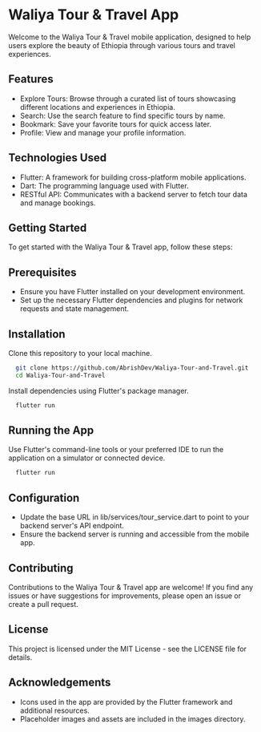 
# Waliya Tour & Travel App


Welcome to the Waliya Tour & Travel mobile application, designed to help users explore the beauty of Ethiopia through various tours and travel experiences.


## Features

- Explore Tours: Browse through a curated list of tours showcasing different locations and experiences in Ethiopia.
- Search: Use the search feature to find specific tours by name.
- Bookmark: Save your favorite tours for quick access later.
- Profile: View and manage your profile information.



## Technologies Used

- Flutter: A framework for building cross-platform mobile applications.
- Dart: The programming language used with Flutter.
- RESTful API: Communicates with a backend server to fetch tour data and manage bookings.
## Getting Started

To get started with the Waliya Tour & Travel app, follow these steps:
## Prerequisites

- Ensure you have Flutter installed on your development environment.
- Set up the necessary Flutter dependencies and plugins for network requests and state management.
## Installation

  Clone this repository to your local machine.

```bash
  git clone https://github.com/AbrishDev/Waliya-Tour-and-Travel.git
  cd Waliya-Tour-and-Travel
```
    
Install dependencies using Flutter's package manager.

```bash
  flutter run
```
## Running the App

Use Flutter's command-line tools or your preferred IDE to run the application on a simulator or connected device.

```bash
  flutter run
```
## Configuration

- Update the base URL in lib/services/tour_service.dart to point to your backend server's API endpoint.
- Ensure the backend server is running and accessible from the mobile app.
## Contributing

Contributions to the Waliya Tour & Travel app are welcome! If you find any issues or have suggestions for improvements, please open an issue or create a pull request.
## License

This project is licensed under the MIT License - see the LICENSE file for details.


## Acknowledgements

 - Icons used in the app are provided by the Flutter framework and additional resources.
- Placeholder images and assets are included in the images directory.

